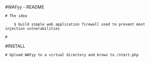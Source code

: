 #WAFyy - README

	# The idea

		$ build simple web application firewall used to prevent most injection vulnerabilities

	# 



#INSTALL

	# Upload WAFyy to a virtual directory and brows to /start.php 
